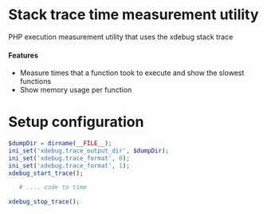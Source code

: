 # Stack trace time measurement utility
PHP execution measurement utility that uses the xdebug stack trace 

#### Features
 * Measure times that a function took to execute and show the slowest functions
 * Show memory usage per function

# Setup configuration
```php
$dumpDir = dirname(__FILE__);   
ini_set('xdebug.trace_output_dir', $dumpDir);  
ini_set('xdebug.trace_format', 0);  
ini_set('xdebug.trace_format', 1);   
xdebug_start_trace();   

   # .... code to time

xdebug_stop_trace();  
```
